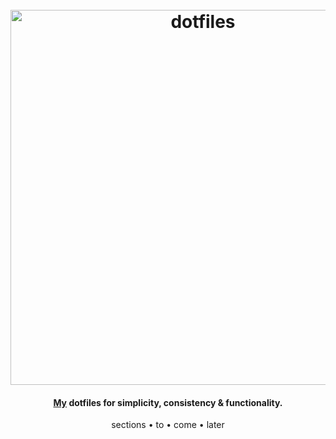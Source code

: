 <h1 align="center">
  <br>
<img src="https://github.com/robbowland/dotfiles/blob/main/,github/img/heading.png?raw=true" alt="dotfiles" width="600"></a>
  <br>
</h1>


<h4 align="center"><a href="https://www.robbow.land" target="_blank">My</a> dotfiles for simplicity, consistency & functionality.</h4>

<p align="center">
  <a>sections</a> •
  <a>to</a> •
  <a>come</a> •
  <a>later</a>
</p>

